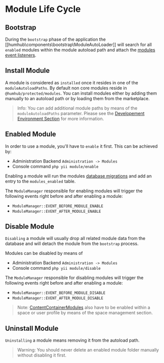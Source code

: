 Module Life Cycle
=================

## Bootstrap

During the `bootstrap` phase of the application the [[humhub\components\bootstrap\ModuleAutoLoader]] will search for all `enabled` modules
within the module autoload path and attach the [modules event listeners](events.md).

## Install Module

A module is considered as `installed` once it resides in one of the `moduleAutoloadPaths`. By default non core modules reside in `@humhub/protected/modules`.
You can install modules either by adding them manually to an autoload path or by loading them from the marketplace. 

> Info: You can add additional module paths by means of the `moduleAutoloadPaths` parameter. 
Please see the [Developement Environment Section](environment.md#external-modules-directory) for more information.

## Enabled Module

In order to use a module, you'll have to `enable` it first. This can be achieved by:

- Administration Backend `Administration -> Modules`
- Console command `php yii module/enable`

Enabling a module will run the modules [database migrations](models.md#initial-migration) and add an entry to the `modules_enabled` table.

The `ModuleManager` responsible for enabling modules will trigger the following events right before and after enabling a module:

- `ModuleManager::EVENT_BEFORE_MODULE_ENABLE`
- `ModuleManager::EVENT_AFTER_MODULE_ENABLE`


## Disable Module

`Disabling` a module will usually drop all related module data from the database and will detach the module from the `bootstrap` process.

Modules can be disabled by means of

- Administration Backend `Administration -> Modules`
- Console command `php yii module/disable`

The `ModuleManager` responsible for disabling modules will trigger the following events right before and after enabling a module:

- `ModuleManager::EVENT_BEFORE_MODULE_DISABLE`
- `ModuleManager::EVENT_AFTER_MODULE_DISABLE`

> Note: [ContentContainerModules](modules-base-class.md#use-of-contentcontainermodule) also have to be enabled within a space or user profile by means of the space management
section.

## Uninstall Module

`Uninstalling` a module means removing it from the autoload path.

> Warning: You should never delete an enabled module folder manually without disabling it first.
